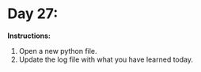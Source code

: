 # Day 27: 
**Instructions:** 
1. Open a new python file.
2. Update the log file with what you have learned today.
